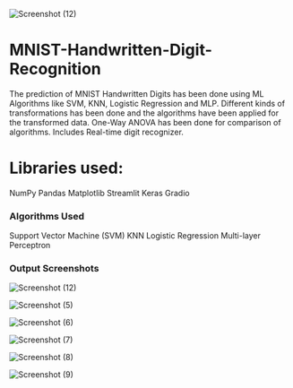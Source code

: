 ![Screenshot (12)](https://github.com/benny-abhishek/MNIST-Handwritten-Digit-Recognition/assets/121245162/755ef10d-38ab-4261-b08b-aff4aff816b5)


# MNIST-Handwritten-Digit-Recognition
The prediction of MNIST Handwritten Digits  has been done using ML Algorithms like SVM, KNN, Logistic Regression and MLP. Different kinds of transformations has been done and the algorithms have been applied for the transformed data. One-Way ANOVA has been done  for comparison of algorithms. Includes Real-time digit recognizer.

# Libraries used:

NumPy
Pandas
Matplotlib
Streamlit
Keras
Gradio

### Algorithms Used

Support Vector Machine (SVM)
KNN
Logistic Regression
Multi-layer Perceptron

### Output Screenshots

![Screenshot (12)](https://github.com/benny-abhishek/MNIST-Handwritten-Digit-Recognition/assets/121245162/3daf80bf-57a8-4822-85e3-0be4255e89a5)

![Screenshot (5)](https://github.com/benny-abhishek/MNIST-Handwritten-Digit-Recognition/assets/121245162/efe823ff-169f-442f-92ce-b29233367577)

![Screenshot (6)](https://github.com/benny-abhishek/MNIST-Handwritten-Digit-Recognition/assets/121245162/adca5228-2506-44e5-b7c5-28a6f157a306)

![Screenshot (7)](https://github.com/benny-abhishek/MNIST-Handwritten-Digit-Recognition/assets/121245162/232cb42e-8456-41c7-8bb7-713e52270702)

![Screenshot (8)](https://github.com/benny-abhishek/MNIST-Handwritten-Digit-Recognition/assets/121245162/68fa4fd8-1d76-4fa2-92d4-bd65d7527797)

![Screenshot (9)](https://github.com/benny-abhishek/MNIST-Handwritten-Digit-Recognition/assets/121245162/199512b8-9358-46ef-90c4-cbc1057c2606)








